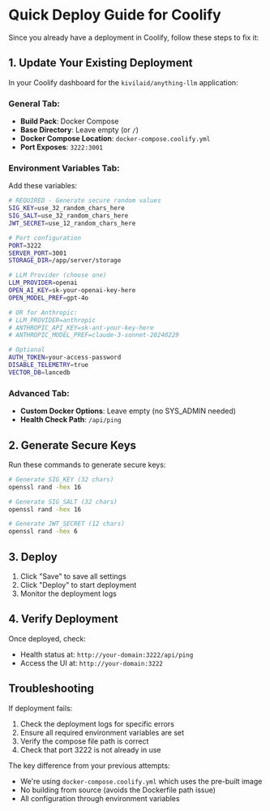 # Quick Deploy Guide for Coolify

Since you already have a deployment in Coolify, follow these steps to fix it:

## 1. Update Your Existing Deployment

In your Coolify dashboard for the `kivilaid/anything-llm` application:

### General Tab:
- **Build Pack**: Docker Compose
- **Base Directory**: Leave empty (or `/`)
- **Docker Compose Location**: `docker-compose.coolify.yml`
- **Port Exposes**: `3222:3001`

### Environment Variables Tab:
Add these variables:

```bash
# REQUIRED - Generate secure random values
SIG_KEY=use_32_random_chars_here
SIG_SALT=use_32_random_chars_here  
JWT_SECRET=use_12_random_chars_here

# Port configuration
PORT=3222
SERVER_PORT=3001
STORAGE_DIR=/app/server/storage

# LLM Provider (choose one)
LLM_PROVIDER=openai
OPEN_AI_KEY=sk-your-openai-key-here
OPEN_MODEL_PREF=gpt-4o

# OR for Anthropic:
# LLM_PROVIDER=anthropic
# ANTHROPIC_API_KEY=sk-ant-your-key-here
# ANTHROPIC_MODEL_PREF=claude-3-sonnet-20240229

# Optional
AUTH_TOKEN=your-access-password
DISABLE_TELEMETRY=true
VECTOR_DB=lancedb
```

### Advanced Tab:
- **Custom Docker Options**: Leave empty (no SYS_ADMIN needed)
- **Health Check Path**: `/api/ping`

## 2. Generate Secure Keys

Run these commands to generate secure keys:

```bash
# Generate SIG_KEY (32 chars)
openssl rand -hex 16

# Generate SIG_SALT (32 chars)  
openssl rand -hex 16

# Generate JWT_SECRET (12 chars)
openssl rand -hex 6
```

## 3. Deploy

1. Click "Save" to save all settings
2. Click "Deploy" to start deployment
3. Monitor the deployment logs

## 4. Verify Deployment

Once deployed, check:
- Health status at: `http://your-domain:3222/api/ping`
- Access the UI at: `http://your-domain:3222`

## Troubleshooting

If deployment fails:

1. Check the deployment logs for specific errors
2. Ensure all required environment variables are set
3. Verify the compose file path is correct
4. Check that port 3222 is not already in use

The key difference from your previous attempts:
- We're using `docker-compose.coolify.yml` which uses the pre-built image
- No building from source (avoids the Dockerfile path issue)
- All configuration through environment variables